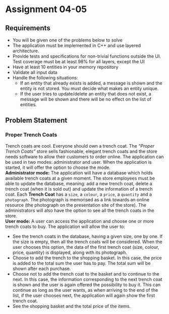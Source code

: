 # Assignment 04-05
## Requirements
- You will be given one of the problems below to solve
- The application must be implemented in C++ and use layered architecture.
- Provide tests and specifications for non-trivial functions outside the UI. Test coverage must be at least 98% for all layers, except the UI
- Have at least 10 entities in your memory repository
- Validate all input data
- Handle the following situations:
    - If an entity that already exists is added, a message is shown and the entity is not stored. You must decide what makes an entity unique.
    - If the user tries to update/delete an entity that does not exist, a message will be shown and there will be no effect on the list of entities.

## Problem Statement
### Proper Trench Coats
Trench coats are cool. Everyone should own a trench coat. The *“Proper Trench Coats”* store sells fashionable, elegant trench coats and the store needs software to allow their customers to order online. The application can be used in two modes: administrator and user. When the application is started, it will offer the option to choose the mode.\
**Administrator mode:** The application will have a database which holds available trench coats at a given moment. The store employees must be able to update the database, meaning: add a new trench coat, delete a trench coat (when it is sold out) and update the information of a trench coat. Each **Trench Coat** has a `size`, a `colour`, a `price`, a `quantity` and a `photograph`. The photograph is memorised as a link towards an online resource (the photograph on the presentation site of the store). The administrators will also have the option to see all the trench coats in the store.\
**User mode:** A user can access the application and choose one or more trench coats to buy. The application will allow the user to:
- See the trench coats in the database, having a given size, one by one. If the size is empty, then all the trench coats will be considered. When the user chooses this option, the data of the first trench coat (size, colour, price, quantity) is displayed, along with its photograph.
- Choose to add the trench to the shopping basket. In this case, the price is added to the total sum the user has to pay. The total sum will be shown after each purchase.
- Choose not to add the trench coat to the basket and to continue to the next. In this case, the information corresponding to the next trench coat is shown and the user is again offered the possibility to buy it. This can continue as long as the user wants, as when arriving to the end of the list, if the user chooses next, the application will again show the first trench coat.
- See the shopping basket and the total price of the items.
